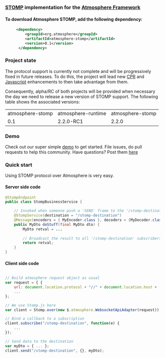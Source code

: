 ### [STOMP](http://en.wikipedia.org/wiki/Streaming_Text_Oriented_Messaging_Protocol) implementation for the [Atmosphere Framework](https://github.com/Atmosphere/atmosphere)

#### To download Atmosphere STOMP, add the following dependency:
```xml
     <dependency>
         <groupId>org.atmosphere</groupId>
         <artifactId>atmosphere-stomp</artifactId>
         <version>0.1</version>
      </dependency>
```

### Project state

The protocol support is currently not complete and will be progressively fixed in future releases.
To do this, the project will lead new [CPR](https://github.com/Atmosphere/atmosphere/tree/master/modules/cpr) and
[Javascript](https://github.com/Atmosphere/atmosphere-javascript) enhancements to then take advantage from them.

Consequently, alpha/RC of both projects will be provided when necessary the day we need to release a new version of
STOMP support. The following table shows the associated versions:

<table>
    <tr>
        <td>atmosphere-stomp</td>
        <td>atmosphere-runtime</td>
        <td>atmosphere-stomp</td>
    </tr>
    <tr>
        <td>0.1</td>
        <td>2.2.0-RC1</td>
        <td>2.2.0</td>
    </tr>
</table>

### Demo

Check out our super simple [demo](https://github.com/Atmosphere/atmosphere-samples/tree/master/stomp) to get started. File issues, do pull requests to help this community. Have questions? Post them [here](https://groups.google.com/group/atmosphere-framework?pli=1)

### Quick start

Using STOMP protocol over Atmosphere is very easy.

#### Server side code

```java
@StompEndpoint
public class StompBusinessService {

    // Invoked when someone push a 'SEND' frame to the '/stomp-destination' destination
    @StompService(destination = "/stomp-destination")
    @Message(encoders = { MyEncoder.class }, decoders = {MyDecoder.class })
    public MyDto doStuff(final MyDto dto) {
        MyDto retval = ...
    
        // Broadcast the result to all '/stomp-destination' subscribers
        return retval;
    }
}
```

#### Client side code

```javascript

// Build atmosphere request object as usual
var request = { {
    url: document.location.protocol + "//" + document.location.host + '/stomp',
    ...
};

// We use Stomp.js here
var client = Stomp.over(new $.atmosphere.WebsocketApiAdapter(request));

// Bind a callback to a subscription
client.subscribe("/stomp-destination", function(e) {
    ...
});

// Send data to the destination
var myDto = { ... };
client.send("/stomp-destination", {}, myDto);

```
